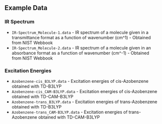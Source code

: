 ## Example Data

### IR Spectrum
- `IR-Spectrum_Molecule-1.data` - IR spectrum of a molecule given in a transmittance format as a function of wavenumber (cm^1) - Obtained from NIST Webbook
- `IR-Spectrum_Molecule-2.data` - IR spectrum of a molecule given in an absorbance format as a function of wavenumber (cm^-1) - Obtained from NIST Webbook

### Excitation Energies
- `Azobenzene-cis_B3LYP.data` - Excitation energies of cis-Azobenzene obtained with TD-B3LYP
- `Azobenzene-cis_CAM-B3LYP.data` - Excitation energies of cis-Azobenzene obtained with TD-CAM-B3LYP
- `Azobenzene-trans_B3LYP.data` - Excitation energies of trans-Azobenzene obtained with TD-B3LYP
- `Azobenzene-trans_CAM-B3LYP.data` - Excitation energies of trans-Azobenzene obtained with TD-CAM-B3LYP
